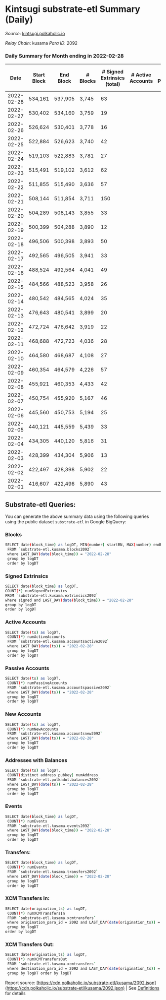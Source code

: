 # Kintsugi substrate-etl Summary (Daily)

_Source_: [kintsugi.polkaholic.io](https://kintsugi.polkaholic.io)

*Relay Chain*: kusama
*Para ID*: 2092



### Daily Summary for Month ending in 2022-02-28


| Date | Start Block | End Block | # Blocks | # Signed Extrinsics (total) | # Active Accounts | # Passive | # New | # Addresses with Balances | # Events | # Transfers | # XCM Transfers In | # XCM Transfers Out | Issues | 
| ---- | ----------- | --------- | -------- | --------------------------- | ----------------- | --------- | ----- | ------------------------- | -------- | ----------- | ------------------ | ------------------- | ------ |
| 2022-02-28 | 534,161 | 537,905 | 3,745 | 63 |  |  |  | 6,650 | 18,890 | 35 ($12,810.62) |   | 8 ($827.77) |  |
| 2022-02-27 | 530,402 | 534,160 | 3,759 | 19 |  |  |  | 6,632 | 18,843 | 13 ($9,308.07) |   |   |  |
| 2022-02-26 | 526,624 | 530,401 | 3,778 | 16 |  |  |  | 6,626 | 18,930 | 11 ($3,419.32) |   | 1 ($1.18) |  |
| 2022-02-25 | 522,884 | 526,623 | 3,740 | 42 |  |  |  | 6,623 | 18,933 | 28 ($3,744.27) |   | 3 ($2.62) |  |
| 2022-02-24 | 519,103 | 522,883 | 3,781 | 27 |  |  |  | 6,609 | 18,955 | 15 ($343,243.77) |   |   |  |
| 2022-02-23 | 515,491 | 519,102 | 3,612 | 62 |  |  |  | 6,607 | 18,214 | 41 ($525,479.22) |   |   |  |
| 2022-02-22 | 511,855 | 515,490 | 3,636 | 57 |  |  |  | 6,593 | 18,364 | 45 ($181,158.86) |   |   |  |
| 2022-02-21 | 508,144 | 511,854 | 3,711 | 150 |  |  |  | 6,572 | 18,940 | 149 ($121,753.36) |   |   |  |
| 2022-02-20 | 504,289 | 508,143 | 3,855 | 33 |  |  |  | 6,557 | 19,338 | 12 ($9,761.72) |   |   |  |
| 2022-02-19 | 500,399 | 504,288 | 3,890 | 12 |  |  |  | 6,553 | 19,477 | 3 ($419.32) |   |   |  |
| 2022-02-18 | 496,506 | 500,398 | 3,893 | 50 |  |  |  | 6,553 | 19,610 | 36 ($102.02) |   |   |  |
| 2022-02-17 | 492,565 | 496,505 | 3,941 | 33 |  |  |  | 6,530 | 19,805 | 15 ($11,052.73) |   |   |  |
| 2022-02-16 | 488,524 | 492,564 | 4,041 | 49 |  |  |  | 6,522 | 20,388 | 22 ($2,299.75) |   |   |  |
| 2022-02-15 | 484,566 | 488,523 | 3,958 | 26 |  |  |  | 6,510 | 19,848 | 18 ($3,090.84) |   |   |  |
| 2022-02-14 | 480,542 | 484,565 | 4,024 | 35 |  |  |  | 6,507 | 20,297 | 36 ($149,781.15) |   |   |  |
| 2022-02-13 | 476,643 | 480,541 | 3,899 | 20 |  |  |  | 6,485 | 19,540 | 10 ($684.14) |   |   |  |
| 2022-02-12 | 472,724 | 476,642 | 3,919 | 22 |  |  |  | 6,482 | 19,645 | 8 ($692.17) |   |   |  |
| 2022-02-11 | 468,688 | 472,723 | 4,036 | 28 |  |  |  | 6,479 | 20,632 | 85 ($35,036.50) |   |   |  |
| 2022-02-10 | 464,580 | 468,687 | 4,108 | 27 |  |  |  | 6,411 | 20,601 | 21 ($911.18) |   |   |  |
| 2022-02-09 | 460,354 | 464,579 | 4,226 | 57 |  |  |  | 6,407 | 21,247 | 25 ($5,871.37) |   |   |  |
| 2022-02-08 | 455,921 | 460,353 | 4,433 | 42 |  |  |  | 6,403 | 22,256 | 25 ($31,500.99) |   |   |  |
| 2022-02-07 | 450,754 | 455,920 | 5,167 | 46 |  |  |  | 6,398 | 25,934 | 14 ($6,595.31) |   |   |  |
| 2022-02-06 | 445,560 | 450,753 | 5,194 | 25 |  |  |  | 6,396 | 26,034 | 15 ($8,119.45) |   |   |  |
| 2022-02-05 | 440,121 | 445,559 | 5,439 | 33 |  |  |  | 6,389 | 27,264 | 16 ($396.02) |   |   |  |
| 2022-02-04 | 434,305 | 440,120 | 5,816 | 31 |  |  |  | 6,387 | 29,152 | 14 ($16,728.43) |   |   |  |
| 2022-02-03 | 428,399 | 434,304 | 5,906 | 13 |  |  |  | 6,382 | 29,562 | 9 ($5,841.24) |   |   |  |
| 2022-02-02 | 422,497 | 428,398 | 5,902 | 22 |  |  |  | 6,379 | 29,612 | 18 ($3,715.59) |   |   |  |
| 2022-02-01 | 416,607 | 422,496 | 5,890 | 43 |  |  |  | 6,367 | 29,717 | 55 ($38,696.42) |   |   |  |

## Substrate-etl Queries:
You can generate the above summary data using the following queries using the public dataset `substrate-etl` in Google BigQuery:

### Blocks
```bash
SELECT date(block_time) as logDT, MIN(number) startBN, MAX(number) endBN, COUNT(*) numBlocks 
 FROM `substrate-etl.kusama.blocks2092`  
 where LAST_DAY(date(block_time)) = "2022-02-28" 
 group by logDT 
 order by logDT
```

### Signed Extrinsics
```bash
SELECT date(block_time) as logDT, 
COUNT(*) numSignedExtrinsics 
FROM `substrate-etl.kusama.extrinsics2092`  
where signed and LAST_DAY(date(block_time)) = "2022-02-28" 
group by logDT 
order by logDT
```

### Active Accounts
```bash
SELECT date(ts) as logDT, 
 COUNT(*) numActiveAccounts 
 FROM `substrate-etl.kusama.accountsactive2092` 
 where LAST_DAY(date(ts)) = "2022-02-28" 
 group by logDT 
 order by logDT
```

### Passive Accounts
```bash
SELECT date(ts) as logDT, 
 COUNT(*) numPassiveAccounts 
 FROM `substrate-etl.kusama.accountspassive2092` 
 where LAST_DAY(date(ts)) = "2022-02-28" 
 group by logDT 
 order by logDT
```

### New Accounts
```bash
SELECT date(ts) as logDT, 
 COUNT(*) numNewAccounts 
 FROM `substrate-etl.kusama.accountsnew2092` 
 where LAST_DAY(date(ts)) = "2022-02-28" 
 group by logDT
 order by logDT
```

### Addresses with Balances
```bash
SELECT date(ts) as logDT,
 COUNT(distinct address_pubkey) numAddress 
 FROM `substrate-etl.polkadot.balances2092` 
 where LAST_DAY(date(ts)) = "2022-02-28" 
 group by logDT 
 order by logDT
```

### Events
```bash
SELECT date(block_time) as logDT, 
 COUNT(*) numEvents 
 FROM `substrate-etl.kusama.events2092` 
 where LAST_DAY(date(block_time)) = "2022-02-28" 
 group by logDT 
 order by logDT
```

### Transfers:
```bash
SELECT date(block_time) as logDT, 
 COUNT(*) numEvents 
 FROM `substrate-etl.kusama.transfers2092` 
 where LAST_DAY(date(block_time)) = "2022-02-28" 
 group by logDT 
 order by logDT
```

### XCM Transfers In:
```bash
SELECT date(origination_ts) as logDT, 
 COUNT(*) numXCMTransfersIn 
 FROM `substrate-etl.kusama.xcmtransfers` 
 where origination_para_id = 2092 and LAST_DAY(date(origination_ts)) = "2022-02-28" 
 group by logDT 
order by logDT
```

### XCM Transfers Out:
```bash
SELECT date(origination_ts) as logDT, 
 COUNT(*) numXCMTransfersOut 
 FROM `substrate-etl.kusama.xcmtransfers` 
 where destination_para_id = 2092 and LAST_DAY(date(origination_ts)) = "2022-02-28" 
 group by logDT order by logDT
```


Report source: [https://cdn.polkaholic.io/substrate-etl/kusama/2092.json](https://cdn.polkaholic.io/substrate-etl/kusama/2092.json) | See [Definitions](/DEFINITIONS.md) for details
